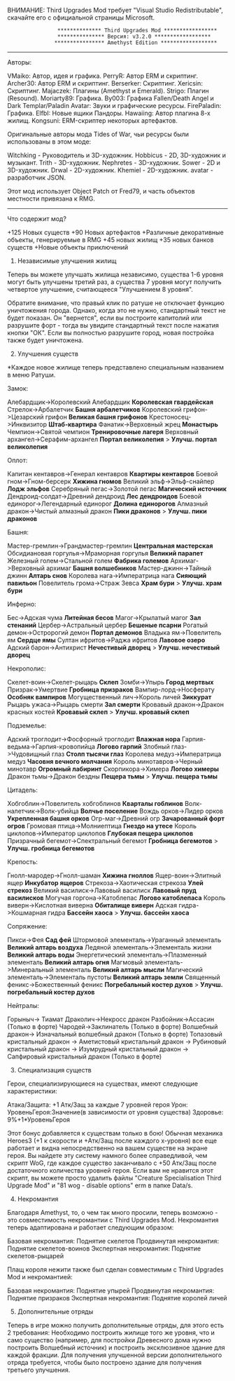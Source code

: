 ВНИМАНИЕ: Third Upgrades Mod требует "Visual Studio Redistributable", скачайте его с официальной страницы Microsoft.

                    ************** Third Upgrades Mod *****************
                    *************** Версия: v3.2.0 ******************
                   **************** Amethyst Edition ******************

--------------------------------------------------------------------------------------------------

Авторы:

VMaiko: Автор, идея и графика.
PerryR: Автор ERM и скриптинг.
Archer30: Автор ERM и скриптинг.
Berserker: Скриптинг.
Xericsin: Скриптинг.
Majaczek: Плагины (Amethyst и Emerald).
Strigo: Плагин (Resound).
Moriarty89: Графика.
By003: Графика Fallen/Death Angel и Dark Templar/Paladin
Avatar: Звуки и графические ресурсы.
FirePaladin: Графика.
ElfbI: Новые ящики Пандоры.
Hawaiing: Автор плагина 8-х жилищ.
Kongsuni: ERM-скриптер некоторых артефактов.

Оригинальные авторы мода Tides of War, чьи ресурсы были использованы в этом моде:

Witchking - Руководитель и 3D-художник.
Hobbicus - 2D, 3D-художник и музыкант.
Trith - 3D-художник.
Nephretes - 3D-художник.
Sower - 2D и 3D-художник.
Drwal - 2D-художник.
Khemiel - 2D-художник.
avatar - разработчик JSON.

Этот мод использует Object Patch от Fred79, и часть объектов местности привязана к RMG.

------------------------------------------------------------------------------------------------------------

Что содержит мод?

+125 Новых существ
+90 Новых артефактов
+Различные декоративные объекты, генерируемые в RMG
+45 новых жилищ
+35 новых банков существ
+Новые объекты приключений

1. Независимые улучшения жилищ

Теперь вы можете улучшать жилища независимо, существа 1-6 уровня могут быть улучшены третий раз, а существа 7 уровня могут получить четвертое улучшение, считающееся "Улучшением 8 уровня".

Обратите внимание, что правый клик по ратуше не отключает функцию уничтожения города. Однако, когда это не нужно, стандартный текст не будет показан. 
Он "вернется", если вы построите капитолий или разрушите форт - тогда вы увидите стандартный текст после нажатия кнопки "ОК". Если вы полностью разрушите город, новая постройка также будет уничтожена.

2. Улучшения существ

*Каждое новое жилище теперь представлено специальным названием в меню Ратуши.

Замок:

Алебардщик->Королевский Алебардщик **Королевская гвардейская**
Стрелок->Арбалетчик **Башня арбалетчиков**
Королевский грифон->Цезарский грифон **Великая башня грифонов**
Крестоносец->Инквизитор **Штаб-квартира**
Фанатик->Верховный жрец **Монастырь**
Чемпион->Святой чемпион **Тренировочные лагеря**
Верховный архангел->Серафим-архангел **Портал великолепия** > **Улучш. портал великолепия**

Оплот:

Капитан кентавров->Генерал кентавров **Квартиры кентавров**
Боевой гном->Гном-берсерк **Хижина гномов**
Великий эльф->Эльф-снайпер **Лодж эльфов**
Серебряный пегас->Золотой пегас **Магический источник**
Дендроид-солдат->Древний дендроид **Лес дендроидов**
Боевой единорог->Легендарный единорог **Долина единорогов**
Алмазный дракон->Чистый алмазный дракон **Пики драконов** > **Улучш. пики драконов**

Башня:

Мастер-гремлин->Грандмастер-гремлин **Центральная мастерская**
Обсидиановая горгулья->Мраморная горгулья **Великий парапет**
Железный голем->Стальной голем **Фабрика големов**
Архимаг->Верховный архимаг **Башня волшебников**
Мастер-джинн->Тайный джинн **Алтарь снов**
Королева нага->Императрица нага **Сияющий павильон**
Повелитель грома->Страж Зевса **Храм бури** > **Улучш. храм бури**

Инферно:

Бес->Адская чума **Литейная бесов**
Магог->Крылатый магог **Зал стенаний**
Цербер->Астральный цербер **Бешеные псарни**
Рогатый демон->Остророгий демон **Портал демонов**
Владыка ям->Повелитель ям **Сердце ямы**
Султан ифритов->Раджа ифритов **Лавовое озеро**
Адский барон->Антихрист **Нечестивый дворец** > **Улучш. нечестивый дворец**

Некрополис:

Скелет-воин->Скелет-рыцарь **Склеп**
Зомби->Упырь **Город мертвых**
Призрак->Умертвие **Гробница призраков**
Вампир-лорд->Носферату **Особняк вампиров**
Могущественный лич->Король личей **Зиккурат**
Рыцарь ужаса->Рыцарь смерти **Зал смерти**
Кровавый дракон->Дракон красных костей **Кровавый склеп** > **Улучш. кровавый склеп**

Подземелье:

Адский троглодит->Фосфорный троглодит **Влажная нора**
Гарпия-ведьма->Гарпия-кровопийца **Логово гарпий**
Злобный глаз->Чудовищный глаз **Столп тысячи глаз**
Королева медуз->Императрица медуз **Часовня вечного молчания**
Король минотавров->Черный минотавр **Огромный лабиринт**
Скорпикора->Химера **Логово химеры**
Дракон тьмы->Дракон бездны **Пещера тьмы** > **Улучш. пещера тьмы**

Цитадель:

Хобгоблин->Повелитель хобгоблинов **Кварталы гоблинов**
Волк-налетчик->Волк-убийца **Волчье поселение**
Вождь орков->Лидер орков **Укрепленная башня орков**
Огр-маг->Древний огр **Зачарованный форт огров**
Громовая птица->Молниептица **Гнездо на утесе**
Король циклопов->Император циклопов **Глубокая пещера циклопов**
Призрачный бегемот->Спектральный бегемот **Гробница бегемотов** > **Улучш. гробница бегемотов**

Крепость:

Гнолл-мародер->Гнолл-шаман **Хижина гноллов**
Ящер-воин->Элитный ящер **Инкубатор ящеров**
Стрекоза->Хаотическая стрекоза **Улей стрекоз**
Великий василиск->Лавовый василиск **Лавовый пруд василисков**
Могучая горгона->Катоблепас **Логово катоблепаса**
Король виверн->Кислотная виверна **Обиталище виверн**
Адская гидра->Кошмарная гидра **Бассейн хаоса** > **Улучш. бассейн хаоса**

Сопряжение:

Пикси->Фея **Сад фей**
Штормовой элементаль->Ураганный элементаль **Великий алтарь воздуха**
Ледяной элементаль->Элементаль жизни **Великий алтарь воды**
Энергетический элементаль->Плазменный элементаль **Великий алтарь огня**
Магмовый элементаль->Минеральный элементаль **Великий алтарь мысли**
Магический элементаль->Элементаль пустоты **Великий алтарь земли**
Священный феникс->Божественный феникс **Погребальный костер духов** > **Улучш. погребальный костер духов**

Нейтралы:

Горыныч-> Тиамат
Драколич->Некросс дракон
Разбойник->Ассасин (Только в форте)
Чародей->Заклинатель (Только в форте)
Волшебный дракон-> Изначальный волшебный дракон (Только в форте)
Топазовый кристальный дракон -> Аметистовый кристальный дракон -> Рубиновый кристальный дракон -> Изумрудный кристальный дракон -> Сапфировый кристальный дракон (Только в форте)

3. Специализация существ

Герои, специализирующиеся на существах, имеют следующие характеристики:

Атака/Защита: +1 Атк/Защ за каждые 7 уровней героя
Урон: УровеньГероя:Значение(в зависимости от уровня существа)
Здоровье: 9%+1*УровеньГероя

Этот бонус добавляется к существам только в бою! Обычная механика Heroes3 (+1 к скорости и +Атк/Защ после каждого x-уровня) все еще работает и видна непосредственно на вашем существе на экране героя.
Вы найдете эту систему намного более справедливой, чем скрипт WoG, где каждое существо заканчивало с +50 Атк/Защ после достаточного количества уровней героя.
Если вам не нравится этот скрипт, вы можете просто удалить файлы "Creature Specialisation Third Upgrade Mod" и "81 wog - disable options" erm в папке Data/s.

4. Некромантия

Благодаря Amethyst, то, о чем так много просили, теперь возможно - это совместимость некромантии с Third Upgrades Mod.
Некромантия теперь адаптирована и работает следующим образом:

Базовая некромантия: Поднятие скелетов
Продвинутая некромантия: Поднятие скелетов-воинов
Экспертная некромантия: Поднятие скелетов-рыцарей

Плащ короля нежити также был сделан совместимым с Third Upgrades Mod и некромантией:

Базовая некромантия: Поднятие упырей
Продвинутая некромантия: Поднятие призраков
Экспертная некромантия: Поднятие королей личей

5. Дополнительные отряды

Теперь в игре можно получить дополнительные отряды, для этого есть 2 требования:
Необходимо построить жилище того же уровня, что и само существо (например, для постройки Древесного дома нужно построить Волшебный источник) и построить эксклюзивное здание для каждой фракции.
Для получения улучшенной версии дополнительного отряда требуется, чтобы было построено здание для получения третьего улучшения.
